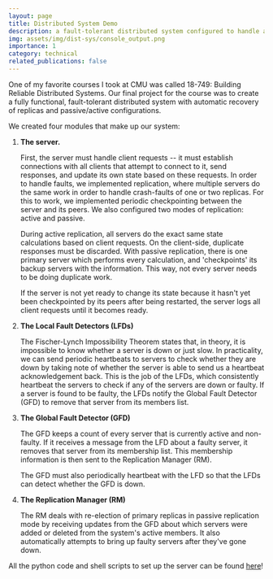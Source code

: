 ```yaml
---
layout: page
title: Distributed System Demo
description: a fault-tolerant distributed system configured to handle active and passive replication
img: assets/img/dist-sys/console_output.png
importance: 1
category: technical
related_publications: false
---
```


One of my favorite courses I took at CMU was called 18-749: Building Reliable Distributed Systems. Our final project for the course was to create a fully functional, fault-tolerant distributed system with automatic recovery of replicas and passive/active configurations.

We created four modules that make up our system:

1. **The server.**

   First, the server must handle client requests -- it must establish connections with all clients that attempt to connect to it, send responses, and update its own state based on these requests. In order to handle faults, we implemented replication, where multiple servers do the same work in order to handle crash-faults of one or two replicas. For this to work, we implemented periodic checkpointing between the server and its peers. We also configured two modes of replication: active and passive.

   During active replication, all servers do the exact same state calculations based on client requests. On the client-side, duplicate responses must be discarded. With passive replication, there is one primary server which performs every calculation, and 'checkpoints' its backup servers with the information. This way, not every server needs to be doing duplicate work.

   If the server is not yet ready to change its state because it hasn't yet been checkpointed by its peers after being restarted, the server logs all client requests until it becomes ready.

2. **The Local Fault Detectors (LFDs)**

   The Fischer-Lynch Impossibility Theorem states that, in theory, it is impossible to know whether a server is down or just slow. In practicality, we can send periodic heartbeats to servers to check whether they are down by taking note of whether the server is able to send us a heartbeat acknowledgement back. This is the job of the LFDs, which consistently heartbeat the servers to check if any of the servers are down or faulty. If a server is found to be faulty, the LFDs notify the Global Fault Detector (GFD) to remove that server from its members list.

3. **The Global Fault Detector (GFD)**

   The GFD keeps a count of every server that is currently active and non-faulty. If it receives a message from the LFD about a faulty server, it removes that server from its membership list. This membership information is then sent to the Replication Manager (RM).

   The GFD must also periodically heartbeat with the LFD so that the LFDs can detect whether the GFD is down.

4. **The Replication Manager (RM)**

   The RM deals with re-election of primary replicas in passive replication mode by receiving updates from the GFD about which servers were added or deleted from the system's active members. It also automatically attempts to bring up faulty servers after they've gone down.

All the python code and shell scripts to set up the server can be found [here](https://github.com/aditinnara/FaultTolerantDistributedSystem)!
